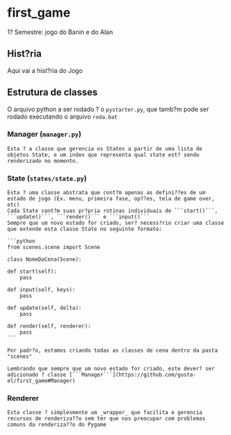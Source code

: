 # first_game
1? Semestre: jogo do Banin e do Alan


## Hist?ria

Aqui vai a hist?ria do Jogo

## Estrutura de classes

O arquivo python a ser rodado ? o ```pystarter.py```, que tamb?m pode ser rodado executando o arquivo ```roda.bat```

### Manager (```manager.py```)

	Esta ? a classe que gerencia os States a partir de uma lista de objetos State, e um index que representa qual state est? sendo renderizado no momento.
	
### State (```states/state.py```)
	
	Esta ? uma classe abstrata que cont?m apenas as defini??es de um estado de jogo (Ex. menu, primeira fase, op??es, tela de game over, etc)
	Cada State cont?m suas pr?pria rotinas individuais de ```start()```, ```update()```, ```render()``` e ```input()```
	Sempre que um novo estado for criado, ser? necess?rio criar uma classe que extende esta classe State no seguinte formato:
	
	```python
	from scenes.scene import Scene

	class NomeDaCena(Scene):

    def start(self):
        pass

    def input(self, keys):
        pass

    def update(self, delta):
        pass

    def render(self, renderer):
        pass
	```
	
	Por padr?o, estamos criando todas as classes de cena dentro da pasta "scenes"
	
	Lembrando que sempre que um novo estado for criado, este dever? ser adicionado ? classe [```Manager```](https://github.com/gusta-el/first_game#Manager)
	
### Renderer

	Esta classe ? simplesmente um _wrapper_ que facilita e gerencia recursos de renderiza??o sem ter que nos preocupar com problemas comuns da renderiza??o do Pygame